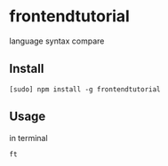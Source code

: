 # frontendtutorial 

language syntax compare

## Install 

    [sudo] npm install -g frontendtutorial
  
## Usage

in terminal 

```
ft
```